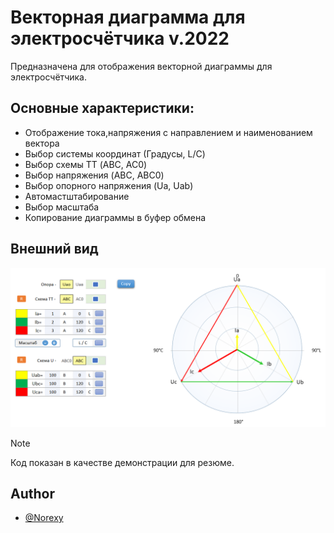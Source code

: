 # Векторная диаграмма для электросчётчика v.2022

Предназначена для отображения векторной диаграммы для электросчётчика.

## Основные характеристики:
- Отображение тока,напряжения с направлением и наименованием вектора
- Выбор системы координат (Градусы, L/C)
- Выбор схемы ТТ (ABC, AC0)
- Выбор напряжения (ABC, ABC0)
- Выбор опорного напряжения (Ua, Uab)
- Автомастштабирование
- Выбор масштаба
- Копирование диаграммы в буфер обмена


## Внешний вид

![App Screenshot](Screenshot.png)

> [!NOTE]
> Код показан в качестве демонстрации для резюме.

## Author

- [@Norexy](https://github.com/Norexy)
